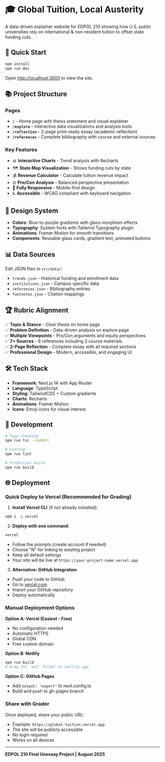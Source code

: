 # 🎓 Global Tuition, Local Austerity

A data-driven explainer website for EDPOL 210 showing how U.S. public universities rely on international & non-resident tuition to offset state funding cuts.

## 🚀 Quick Start

```bash
npm install
npm run dev
```

Open [http://localhost:3000](http://localhost:3000) to view the site.

## 📚 Project Structure

### Pages
- **`/`** - Home page with thesis statement and visual explainer
- **`/explore`** - Interactive data visualizations and analysis tools
- **`/reflection`** - 2-page print-ready essay (academic reflection)
- **`/references`** - Complete bibliography with course and external sources

### Key Features
- 📊 **Interactive Charts** - Trend analysis with Recharts
- 🗺️ **State Map Visualization** - Shows funding cuts by state
- 💰 **Revenue Calculator** - Calculate tuition revenue impact
- ⚖️ **Pro/Con Analysis** - Balanced perspective presentation
- 📱 **Fully Responsive** - Mobile-first design
- ♿ **Accessible** - WCAG compliant with keyboard navigation

## 🎨 Design System

- **Colors**: Blue-to-purple gradients with glass-morphism effects
- **Typography**: System fonts with Tailwind Typography plugin
- **Animations**: Framer Motion for smooth transitions
- **Components**: Reusable glass cards, gradient text, animated buttons

## 📊 Data Sources

Edit JSON files in `src/data/`:
- `trends.json` - Historical funding and enrollment data
- `institutions.json` - Campus-specific data
- `references.json` - Bibliography entries
- `footnotes.json` - Citation mappings

## 🏆 Rubric Alignment

✅ **Topic & Stance** - Clear thesis on home page  
✅ **Problem Definition** - Data-driven analysis on explore page  
✅ **Multiple Viewpoints** - Pro/Con arguments and equity perspectives  
✅ **7+ Sources** - 8 references including 2 course materials  
✅ **2-Page Reflection** - Complete essay with all required sections  
✅ **Professional Design** - Modern, accessible, and engaging UI

## 🛠️ Tech Stack

- **Framework**: Next.js 14 with App Router
- **Language**: TypeScript
- **Styling**: TailwindCSS + Custom gradients
- **Charts**: Recharts
- **Animations**: Framer Motion
- **Icons**: Emoji icons for visual interest

## 📝 Development

```bash
# Type checking
npm run tsc --noEmit

# Linting
npm run lint

# Production build
npm run build
```

## 🌐 Deployment

### Quick Deploy to Vercel (Recommended for Grading)

1. **Install Vercel CLI** (if not already installed):
```bash
npm i -g vercel
```

2. **Deploy with one command**:
```bash
vercel
```
- Follow the prompts (create account if needed)
- Choose "N" for linking to existing project
- Keep all default settings
- Your site will be live at `https://your-project-name.vercel.app`

3. **Alternative: GitHub Integration**
- Push your code to GitHub
- Go to [vercel.com](https://vercel.com)
- Import your GitHub repository
- Deploy automatically

### Manual Deployment Options

**Option A: Vercel (Easiest - Free)**
- No configuration needed
- Automatic HTTPS
- Global CDN
- Free custom domain

**Option B: Netlify**
```bash
npm run build
# Drag the 'out' folder to netlify.app
```

**Option C: GitHub Pages**
- Add `output: 'export'` to next.config.ts
- Build and push to gh-pages branch

### Share with Grader
Once deployed, share your public URL:
- Example: `https://global-tuition.vercel.app`
- The site will be publicly accessible
- No login required
- Works on all devices

---

**EDPOL 210 Final Unessay Project | August 2025**
